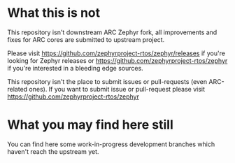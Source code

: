 # What this is not
This repository isn't downstream ARC Zephyr fork, all improvements and fixes for ARC cores are submitted to upstream project.

Please visit https://github.com/zephyrproject-rtos/zephyr/releases if you're looking for Zephyr releases or https://github.com/zephyrproject-rtos/zephyr if you're interested in a bleeding edge sources.

This repository isn't the place to submit issues or pull-requests (even ARC-related ones). If you want to submit issue or pull-request please visit https://github.com/zephyrproject-rtos/zephyr

# What you may find here still
You can find here some work-in-progress development branches which haven't reach the upstream yet.